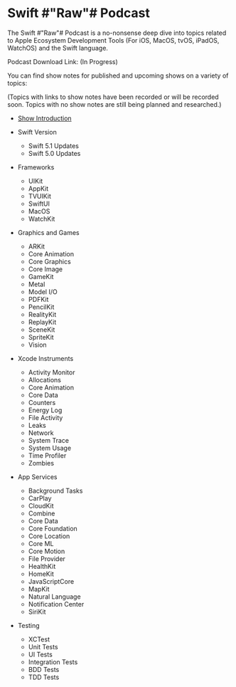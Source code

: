 # Swift #"Raw"# Podcast

The Swift #"Raw"# Podcast is a no-nonsense deep dive into topics related to Apple Ecosystem Development Tools (For iOS, MacOS, tvOS, iPadOS, WatchOS) and the Swift language. 

Podcast Download Link: (In Progress)

You can find show notes for published and upcoming shows on a variety of topics:

(Topics with links to show notes have been recorded or will be recorded soon. Topics with no show notes are still being planned and researched.)

- [Show Introduction](introduction.md)

- Swift Version
    - Swift 5.1 Updates
    - Swift 5.0 Updates

- Frameworks
    - UIKit
    - AppKit
    - TVUIKit
    - SwiftUI
    - MacOS
    - WatchKit

- Graphics and Games
    - ARKit
    - Core Animation
    - Core Graphics
    - Core Image
    - GameKit
    - Metal
    - Model I/O
    - PDFKit
    - PencilKit
    - RealityKit
    - ReplayKit
    - SceneKit
    - SpriteKit
    - Vision

- Xcode Instruments
    - Activity Monitor
    - Allocations
    - Core Animation
    - Core Data
    - Counters
    - Energy Log
    - File Activity
    - Leaks
    - Network
    - System Trace
    - System Usage
    - Time Profiler
    - Zombies

- App Services
    - Background Tasks
    - CarPlay
    - CloudKit
    - Combine
    - Core Data
    - Core Foundation
    - Core Location
    - Core ML
    - Core Motion
    - File Provider
    - HealthKit
    - HomeKit
    - JavaScriptCore
    - MapKit
    - Natural Language
    - Notification Center
    - SiriKit


- Testing
    - XCTest
    - Unit Tests
    - UI Tests
    - Integration Tests
    - BDD Tests
    - TDD Tests



